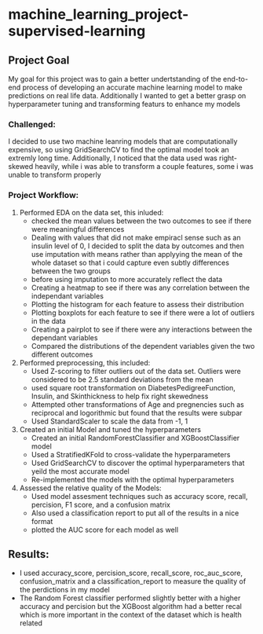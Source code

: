 # machine_learning_project-supervised-learning

## Project Goal
My goal for this project was to gain a better undertstanding of the end-to-end process of developing an accurate machine learning model to make predictions on real life data. Additionally I wanted to get a better grasp on hyperparameter tuning and transforming featurs to enhance my models
### Challenged:
I decided to use two machine leanring models that are computationally expensive, so using GridSearchCV to find the optimal model took an extremly long time. Additionally, I noticed that the data used was right-skewed heavily, while i was able to transform a couple features, some i was unable to transform properly
### Project Workflow:
1. Performed EDA on the data set, this inluded:
    - checked the mean values between the two outcomes to see if there were meaningful differences
    - Dealing with values that did not make empiracl sense such as an insulin level of 0, I decided to split the data by outcomes and then use imputation with means rather than applyying the mean of the whole dataset so that i could capture even subtly differences between the two groups
    - before using imputation to more accurately reflect the data
    - Creating a heatmap to see if there was any correlation between the independant variables
    - Plotting the histogram for each feature to assess their distribution
    - Plotting boxplots for each feature to see if there were a lot of outliers in the data
    - Creating a pairplot to see if there were any interactions between the dependant variables
    - Compared the distributions of the dependent variables given the two different outcomes
2. Performed preprocessing, this included:
    - Used Z-scoring to filter outliers out of the data set. Outliers were considered to be 2.5 standard deviations from the mean
    - used square root transformation on DiabetesPedigreeFunction, Insulin, and Skinthickness to help fix right skewedness
    - Attempted other transformations of Age and pregnencies such as reciprocal and logorithmic but found that the results were subpar
    - Used StandardScaler to scale the data from -1, 1 
3. Created an initial Model and tuned the hyperparameters
    - Created an initial RandomForestClassifier and XGBoostClassifier model
    - Used a StratifiedKFold to cross-validate the hyperparameters
    - Used GridSearchCV to discover the optimal hyperparameters that yeild the most accurate model
    - Re-implemented the models with the optimal hyperparameters
4. Assessed the relative quality of the Models:
    - Used model assesment techniques such as accuracy score, recall, percision, F1 score, and a confusion matrix
    - Also used a classification report to put all of the results in a nice format
    - plotted the AUC score for each model as well
## Results: 
- I used accuracy_score, percision_score, recall_score, roc_auc_score, confusion_matrix and a classification_report to measure the quality of the perdictions in my model
- The Random Forest classifier performed slightly better with a higher accuracy and percision but the XGBoost algorithm had a better recal which is more important in the context of the dataset which is health related
